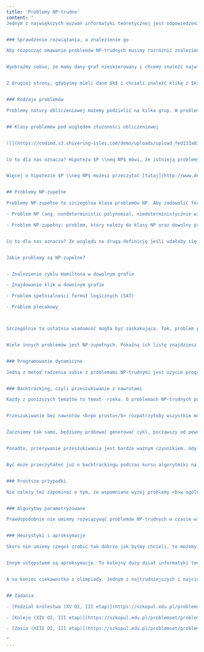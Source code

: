 ```yaml
---
title: 'Problemy NP-trudne'
content: "
Jednym z największych wyzwań informatyki teoretycznej jest odpowiedzenie na pytanie: <b>Czy $P$~$=$~$NP$?</b>. W tym artykule dowiesz się, co to znaczy, a także jak radzić sobie z problemami NP-trudnymi.


### Sprawdzenie rozwiązania, a znalezienie go

Aby rozpocząć omawanie problemów NP-trudnych musimy rozróżnić znalezienie i sprawdzenie rozwiązania. Sprawdzenie polega na tym, że mając w ręku jakiegoś <b>kandydata</b> na rozwiązanie chcemy powiedzieć, czy faktycznie spełnia warunki zadania. Tak może być w przypadku problemu kliki.


Wyobraźmy sobie, że mamy dany graf nieskierowany i chcemy znaleźć największy jego podgraf taki, że każda para wierzchołków jest połączona krawędzią (czyli klikę). W tym wypadku sprawdzenie rozwiązania jest tak samo trudne jak znalezienie go -- gdy chcemy się upewnić, że nie ma lepszego tak czy inaczej musimy poszukać większych klik. 


Z drugiej strony, gdybyśmy mieli dane $k$ i chcieli znaleźć klikę z $k$ wierzchołków, to sprawdzenie jest znacznie prostsze -- wystarczy tylko upewnić się, że wyróżniliśmy $k$ wierzchołków, a każda para z nich jest połączona krawędzią. To pokazuje, że sprawdzenie rozwiązania może być prostsze niż znalezienie go, choć tak być nie musi.


### Rodzaje problemów

Problemy natury obliczeniowej możemy podzielić na kilka grup. W problemach <b>decyzyjnych</b> zwykle pytanie zaczyna się od <b>czy?</b>, a naszym zadaniem jest odpowiedzieć <b>TAK</b> lub <b>NIE</b>. Takim problemem jest na przykład sprawdzenie, czy w grafie istnieje klika rozmiaru $k$ (powyższe zadanie). Inną grupą są problemy optymalizacyjne, gdzie musimy znaleźć w pewnym sensie <b>najlepsze</b> rozwiązanie. Problem znalezienie największej kliki jest problemem optymalizacyjnym. Zauważmy, że te dwa problemy są w pewnym sensie podobne. Jeśli umiemy rozwiązać sprawdzanie, czy istnieje klika wielkości $k,$ to możemy przeiterować się po każdym możliwym $k$ i znaleźć największe takie $k,$ dla którego rozwiązanie istnieje, aby rozwiązać drugi problem (lub w przypadkach ekstremalnej desperacji użyć wyszukiwania binarnego po wyniku aby zbić $O(n)$ do $O(logN)$). Są jeszcze inne rodzaje problemów, ale w tym miejscu nie potrzebujemy ich definiować.


## Klasy problemów pod względem złożoności obliczeniowej


![](https://codimd.s3.shivering-isles.com/demo/uploads/upload_fed133a03b57467817dd864891c24806.png)


Co to dla nas oznacza? Hipoteza $P \\neq NP$ mówi, że istnieją problemy decyzyjne, których nie da się rozwiązać w czasie wielomianowym (przy założeniu kilku drobnych szczegółów). Od wielu lat informatycy starają się zarówno rozstrzygnąć hipotezę, jak i radzić z problemami NP-trudnymi przy założeniu, że jednak łatwe nie są.


Więcej o hipotezie $P \\neq NP$ możesz przeczytać [tutaj](http://www.deltami.edu.pl/temat/informatyka/2016/12/27/Czemu_nikt_nie_wierzy_ze_P_NP/).


## Problemy NP-zupełne

Problemy NP-zupełne to szczególna klasa problemów NP. Aby zadowolić formalistów (z wikipedii): 

- Problem NP (ang. nondeterministic polynomial, niedeterministycznie wielomianowy): problem decyzyjny, dla którego rozwiązanie można zweryfikować w czasie wielomianowym. Równoważna definicja mówi, że problem jest w klasie NP, jeśli może być rozwiązany w wielomianowym czasie na niedeterministycznej maszynie Turinga.

- Problem NP-zupełny: problem, który należy do klasy NP oraz dowolny problem należący do~NP może być do niego zredukowany w czasie wielomianowym.


Co to dla nas oznacza? Ze względu na drugą definicję jeśli udałoby się rozwiązać choć jeden z problemów NP-zupełnych w czasie wielomianowym, to <b>wszystkie</b> problemy NP-zupełne byłyby rozwiązywalne w czasie wielomianowym(!). Również z tego powodu większość naukowców nie wierzy w to, że $P = NP.$


Jakie problemy są NP-zupełne? 


- Znalezienie cyklu Hamiltona w dowolnym grafie

- Znajdowanie klik w dowolnym grafie

- Problem spełnialności formuł logicznych (SAT)

- Problem plecakowy



Szczególnie ta ostatnia wiadomość mogła być zaskakująca. Tak, problem plecakowy jest NP-zupełny. Nasze algorytmy działały w czasie $O(n\\cdot w),$ gdzie $w$ było wielkością liczby. To nie jest czas wielomianowy względem samego $n$ :)


Wiele innych problemów jest NP-zupełnych. Pokaźną ich listę znajdziesz [tutaj](https://en.wikipedia.org/wiki/List_of_NP-complete_problems). Z kolei o redukcjach między problemami możesz przeczytać w [Delcie](http://www.deltami.edu.pl/temat/informatyka/2017/08/24/Dlaczego_niektore_lamiglowki/).


### Programowanie dynamiczne

Jedną z metod radzenia sobie z problemami NP-trudnymi jest użycie programowania dynamicznego. Łatwo domyślić się, że będzie ono działać w czasie wykładniczym. Artykuł na ten temat już prawdopodobnie czytałeś. Jeśli nie, zajrzyj koniecznie do artykułu o dynamikach wykładniczych.


### Backtracking, czyli przeszukiwanie z nawrotami

Każdy z poniższych tematów to temat--rzeka. O problemach NP-trudnych powstało mnóstwo zaawansowanej teorii. Postaram się przybliżyć podstawy, a rozszerzeniem będą linkowane artykuły.


Przeszukiwanie bez nawrotów <b>po prostu</b> rozpatrzyłoby wszystkie możliwości. Przykładowo -- aby znaleźć cykl Hamiltona w grafie możemy po prostu rozważyć wszystkie kolejności wierzchołków, ale to osiągnęłoby złożoność $O(n! \\cdot n).$ Zamiast tego możemy być odrobinę sprytniejsi.


Zaczniemy tak samo, będziemy próbować generować cykl, począwszy od pewnego wierzchołka. Następnie, jeśli $x$ jest ostatnim znalezionym wierzchołkiem, to każdy kolejny potencjalny wierzchołek na cyklu musi być sąsiadem $x.$ Ponadto, ten nowy wierzchołek nie mógł się wcześniej znajdować na cyklu. To najczęściej znacznie ogranicza nam liczbę możliwości do sprawdzenia.


Ponadto, przerywanie przeszukiwania jest bardzo ważnym czynnikiem. Gdy z jakiegoś powodu jesteśmy w stanie stwierdzić, że <b>coś się zepsuło</b> i nie ma szans na znalezienie rozwiązania, to możemy cofnąć przesukiwanie. Z tego właśnie powodu ta technika nazywa się przeszukiwaniem z nawrotami.


Być może przeczytałeś już o backtrackingu podczas kursu algorytmiki na <b>MAIN 2</b>. Jeśli nie, zachęcam żeby na niego spojrzeć pod [tym linkiem](https://main2.edu.pl/main2/courses/show/7/18/).


### Prostsze przypadki

Nie należy też zapominać o tym, że wspomniane wyżej problemy <b>w ogólności</b> są trudne. To wcale nie oznacza, że jest tak zawsze! Mając dodatkowe warunki (na przykład specjalne grafy) możemy spokojnie poradzić sobie ze zmodyfikowanymi wersjami problemów NP-trudnych. Spróbuj swoich sił z <b>Clique problem</b> z dołączonych zadań, aby się o tym przekonać.


### Algorytmy parametryzowane

Prawdopodobnie nie umiemy rozwiązywąć problemów NP-trudnych w czasie wielomianowym. Możemy natomiast rozwiązywać je w czasie wykładniczym względem innych cech. Przykładowo, jeśli najdłuższa ścieżka prosta w grafie nie przekracza $k$ wierzchołków, to istnieje algorytm, który znajduje minimalne pokrycie wierzchołkowe w tym grafie ($n$ wierzchołków, $m$ krawędzi) w czasie $O((1 + \\sqrt{2})^k \\cdot (n+m)).$ Rozwiązuje on zadanie <b>Turystyka</b>, które dołączone jest do artykułu o dynamikach wykładniczych. 


### Heurystyki i aproksymacje

Skoro nie umiemy czegoś zrobić tak dobrze jak byśmy chcieli, to możemy pójść na pewne ustępstwa i poszukać algorytmów <b>heurystycznych</b>. Heurystyka to \"metoda znajdowania rozwiązań, dla której nie ma gwarancji znalezienia rozwiązania optymalnego, a często nawet prawidłowego. Rozwiązań tych używa się np. wtedy, gdy pełny algorytm jest z przyczyn technicznych zbyt kosztowny lub gdy jest nieznany\". Czasami możemy użyć też tzw. heurystyki czasowej, czyli założenia, które praktycznie przyspieszy nasz algorytm dla większości przypadków. Taką jest na przykład algorytm SPFA znajdowania najkrótszych ścieżek w grafie -- choć istnieją instancje problemu na których działa w złożoności $O(n\\cdot m),$ to w praktyce jest znacznie szybszy. Jego faktyczna złożoność wynosi $O(m)$ dla losowego grafu.


Innym ustępstwem są aproksymacje. To kolejny duży dział informatyki teoretycznej. Chodzi o to, aby zamiast rozwiązania optymalnego znaleźć \\textit{niewiele} gorsze. Formalnie, powiemy że algorytm jest $C$--aproksymacyjny, jeśli znajduje rozwiązanie nie więcej niż $C$ razy gorsze niż optymalne. Naprawdę często zdarzają się tutaj ciekawe i zaskakujące wyniki. Przykładowo, dla pewnego problemu w sposób banalny pokazujemy algorytm $2$--aproksymacyjny, a istnienie jakiegokolwiek lepszego algorytmu natychmiast implikowałoby potężny przełom w informatyce (coś prawie tak wielkiego jak $P \\neq NP$). Więcej znajdziesz [w tym artykule](http://smurf.mimuw.edu.pl/node/1142).


A na koniec ciekawostka z olimpiady. Jednym z najtrudniejszych i najciekawszych zadań $22$ Olimpiady Informatycznej były <b>Tablice kierunkowe</b> autorstwa <b>Wojciecha Nadary</b>. Zadanie sprowadzało się do znalezienia największej kliki w dość specyficznym grafie. Kilku zawodników zdecydowało się spróbować zadziwiająco głupiego podejścia -- \\textit{Dopóki graf nie jest kliką, wyjmuj wierzchołek o najmniejszym stopniu}. Takie rozwiązania dostawały $100$ punktów. Kurtyna.


## Zadania

- [Podział królestwa (XV OI, III etap)](https://szkopul.edu.pl/problemset/problem/a-E26wgLFqHZJv98qc9jQe2E/site/?key=statement)

- [Koleje (XIV OI, III etap)](https://szkopul.edu.pl/problemset/problem/tNexGGGfl9rXi0IJkMjeA-SM/site/?key=statement)

- [Zosia (XIII OI, III etap)](https://szkopul.edu.pl/problemset/problem/Igfr_XfXWhPW-td_1TuZvWm1/site/?key=statement)

"
---
```

